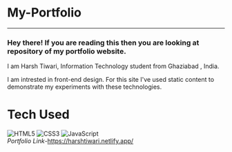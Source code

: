 # My-Portfolio

_____________________________________________________________________
### Hey there! If you are reading this then you are looking at repository of my portfolio website.

I am Harsh Tiwari,  Information Technology student from Ghaziabad , India.

I am intrested in front-end design.
For this site I've used static content to demonstrate my experiments with these technologies.

# Tech Used
![HTML5](https://img.shields.io/badge/html5-%23E34F26.svg?style=for-the-badge&logo=html5&logoColor=white) ![CSS3](https://img.shields.io/badge/css3-%231572B6.svg?style=for-the-badge&logo=css3&logoColor=white) ![JavaScript](https://img.shields.io/badge/javascript-%23323330.svg?style=for-the-badge&logo=javascript&logoColor=%23F7DF1E)
<br>
*Portfolio Link*-https://harshtiwari.netlify.app/

